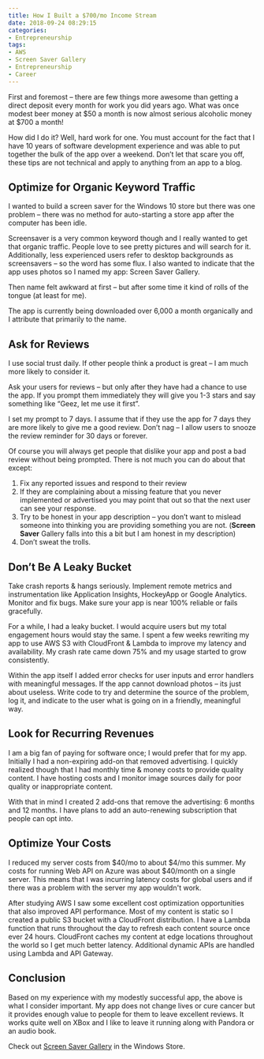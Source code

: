 ```yaml
---
title: How I Built a $700/mo Income Stream
date: 2018-09-24 08:29:15
categories:
- Entrepreneurship
tags:
- AWS
- Screen Saver Gallery
- Entrepreneurship
- Career
---
```


First and foremost – there are few things more awesome than getting a direct deposit every month for work you did years ago. What was once modest beer money at $50 a month is now almost serious alcoholic money at $700 a month!

How did I do it? Well, hard work for one. You must account for the fact that I have 10 years of software development experience and was able to put together the bulk of the app over a weekend. Don’t let that scare you off, these tips are not technical and apply to anything from an app to a blog.

<!-- more -->

## Optimize for Organic Keyword Traffic

I wanted to build a screen saver for the Windows 10 store but there was one problem – there was no method for auto-starting a store app after the computer has been idle.

Screensaver is a very common keyword though and I really wanted to get that organic traffic. People love to see pretty pictures and will search for it. Additionally, less experienced users refer to desktop backgrounds as screensavers – so the word has some flux. I also wanted to indicate that the app uses photos so I named my app: Screen Saver Gallery.

Then name felt awkward at first – but after some time it kind of rolls of the tongue (at least for me).

The app is currently being downloaded over 6,000 a month organically and I attribute that primarily to the name.

## Ask for Reviews

I use social trust daily. If other people think a product is great – I am much more likely to consider it.

Ask your users for reviews – but only after they have had a chance to use the app. If you prompt them immediately they will give you 1-3 stars and say something like “Geez, let me use it first”. 

I set my prompt to 7 days. I assume that if they use the app for 7 days they are more likely to give me a good review. Don’t nag – I allow users to snooze the review reminder for 30 days or forever.

Of course you will always get people that dislike your app and post a bad review without being prompted. There is not much you can do about that except:

1.	Fix any reported issues and respond to their review
2.	If they are complaining about a missing feature that you never implemented or advertised you may point that out so that the next user can see your response.
3.	Try to be honest in your app description – you don’t want to mislead someone into thinking you are providing something you are not. (__Screen Saver__ Gallery falls into this a bit but I am honest in my description)
4.	Don’t sweat the trolls.

## Don’t Be A Leaky Bucket

Take crash reports & hangs seriously. Implement remote metrics and instrumentation like Application Insights, HockeyApp or Google Analytics. Monitor and fix bugs. Make sure your app is near 100% reliable or fails gracefully.

For a while, I had a leaky bucket. I would acquire users but my total engagement hours would stay the same. I spent a few weeks rewriting my app to use AWS S3 with CloudFront & Lambda to improve my latency and availability. My crash rate came down 75% and my usage started to grow consistently.

Within the app itself I added error checks for user inputs and error handlers with meaningful messages. If the app cannot download photos – its just about useless. Write code to try and determine the source of the problem, log it, and indicate to the user what is going on in a friendly, meaningful way.

## Look for Recurring Revenues

I am a big fan of paying for software once; I would prefer that for my app. Initially I had a non-expiring add-on that removed advertising. I quickly realized though that I had monthly time & money costs to provide quality content. I have hosting costs and I monitor image sources daily for poor quality or inappropriate content.

With that in mind I created 2 add-ons that remove the advertising: 6 months and 12 months. I have plans to add an auto-renewing subscription that people can opt into.

## Optimize Your Costs

I reduced my server costs from $40/mo to about $4/mo this summer. My costs for running Web API on Azure was about $40/month on a single server. This means that I was incurring latency costs for global users and if there was a problem with the server my app wouldn't work.

After studying AWS I saw some excellent cost optimization opportunities that also improved API performance. Most of my content is static so I created a public S3 bucket with a CloudFront distribution. I have a Lambda function that runs throughout the day to refresh each content source once ever 24 hours. CloudFront caches my content at edge locations throughout the world so I get much better latency. Additional dynamic APIs are handled using Lambda and API Gateway.

## Conclusion

Based on my experience with my modestly successful app, the above is what I consider important. My app does not change lives or cure cancer but it provides enough value to people for them to leave excellent reviews. It works quite well on XBox and I like to leave it running along with Pandora or an audio book.

Check out [Screen Saver Gallery](https://www.microsoft.com/en-us/store/apps/screen-saver-gallery/9nblggh5j8tx "Screen Saver Gallery Store Link") in the Windows Store.